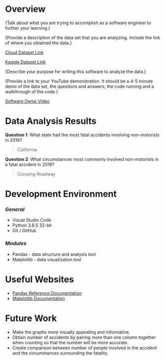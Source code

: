 # Overview

{Talk about what you are trying to accomplish as a software engineer to further your learning.}

{Provide a description of the data set that you are analyzing.  Include the link of where you obtained the data.}

[Cloud Dataset Link](https://console.cloud.google.com/bigquery?project=database-301502&p=bigquery-public-data&d=nhtsa_traffic_fatalities&t=nmprior_2016&page=table)

[Kaggle Dataset Link](https://www.kaggle.com/usdot/nhtsa-traffic-fatalities?select=nmprior_2016)

{Describe your purpose for writing this software to analyze the data.}

{Provide a link to your YouTube demonstration.  It should be a 4-5 minute demo of the data set, the questions and answers, the code running and a walkthrough of the code.}

[Software Demo Video](http://youtube.link.goes.here)

# Data Analysis Results

**Question 1**: What state had the most fatal accidents involving non-motorists in 2016?

> California

**Question 2**: What circumstances most commonly involved non-motorists in a fatal accident in 2016?

> Crossing Roadway

# Development Environment

### *General*

* Visual Studio Code
* Python 3.8.5 32-bit
* Git / GitHub

### *Modules*

* Pandas - data structure and analysis tool
* Matplotlib - data visualization tool

# Useful Websites

* [Pandas Reference Documentation](https://pandas.pydata.org/pandas-docs/stable/reference/index.html)
* [Matplotlib Documentation](https://matplotlib.org/contents.html)

# Future Work

* Make the graphs more visually appealing and informative.
* Obtain number of accidents by pairing more than one column together when counting so that the number will be more accurate.
* Create comparison between number of people involved in the accident and the circumstances surrounding the fatality.
